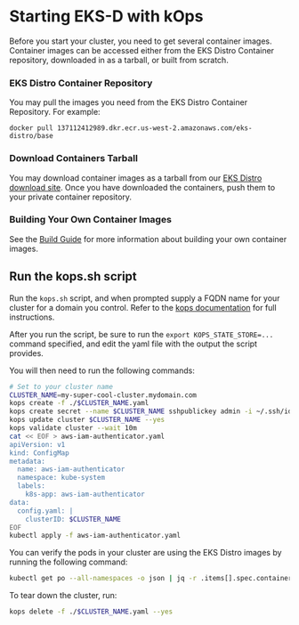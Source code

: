 # Starting EKS-D with kOps

Before you start your cluster, you need to get several container images.
Container images can be accessed either from the EKS Distro Container
repository, downloaded in as a tarball, or built from scratch.

### EKS Distro Container Repository

You may pull the images you need from the EKS Distro Container Repository.
For example:

    docker pull 137112412989.dkr.ecr.us-west-2.amazonaws.com/eks-distro/base

### Download Containers Tarball

You may download container images as a tarball from our [EKS Distro
download site](http://boguslink.example.com/download). Once you have
downloaded the containers, push them to your private container repository.

### Building Your Own Container Images
See the [Build Guide](build.md) for more information about building your own
container images.

## Run the kops.sh script

Run the `kops.sh` script, and when prompted supply a FQDN name for your cluster
for a domain you control. Refer to the [kops
documentation](https://kops.sigs.k8s.io/getting_started/aws/#configure-dns) for
full instructions.

After you run the script, be sure to run the `export KOPS_STATE_STORE=...`
command specified, and edit the yaml file with the output the script provides.

You will then need to run the following commands:
```bash
# Set to your cluster name
CLUSTER_NAME=my-super-cool-cluster.mydomain.com
kops create -f ./$CLUSTER_NAME.yaml
kops create secret --name $CLUSTER_NAME sshpublickey admin -i ~/.ssh/id_rsa.pub
kops update cluster $CLUSTER_NAME --yes
kops validate cluster --wait 10m
cat << EOF > aws-iam-authenticator.yaml
apiVersion: v1
kind: ConfigMap
metadata:
  name: aws-iam-authenticator
  namespace: kube-system
  labels:
    k8s-app: aws-iam-authenticator
data:
  config.yaml: |
    clusterID: $CLUSTER_NAME
EOF
kubectl apply -f aws-iam-authenticator.yaml
```
You can verify the pods in your cluster are using the EKS Distro images by running
the following command:
```bash
kubectl get po --all-namespaces -o json | jq -r .items[].spec.containers[].image | sort -u
```
To tear down the cluster, run:
```bash
kops delete -f ./$CLUSTER_NAME.yaml --yes
```

